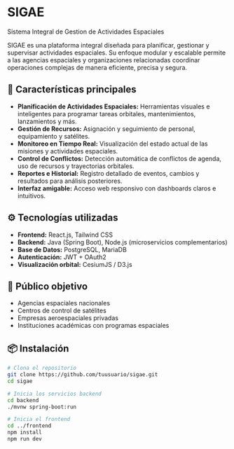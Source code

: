 # SIGAE
Sistema Integral de Gestion de Actividades Espaciales

SIGAE es una plataforma integral diseñada para planificar, gestionar y supervisar actividades espaciales. Su enfoque modular y escalable permite a las agencias espaciales y organizaciones relacionadas coordinar operaciones complejas de manera eficiente, precisa y segura.

## 🌌 Características principales

- **Planificación de Actividades Espaciales:** Herramientas visuales e inteligentes para programar tareas orbitales, mantenimientos, lanzamientos y más.
- **Gestión de Recursos:** Asignación y seguimiento de personal, equipamiento y satélites.
- **Monitoreo en Tiempo Real:** Visualización del estado actual de las misiones y actividades espaciales.
- **Control de Conflictos:** Detección automática de conflictos de agenda, uso de recursos y trayectorias orbitales.
- **Reportes e Historial:** Registro detallado de eventos, cambios y resultados para análisis posteriores.
- **Interfaz amigable:** Acceso web responsivo con dashboards claros e intuitivos.

## ⚙️ Tecnologías utilizadas

- **Frontend:** React.js, Tailwind CSS
- **Backend:** Java (Spring Boot), Node.js (microservicios complementarios)
- **Base de Datos:** PostgreSQL, MariaDB
- **Autenticación:** JWT + OAuth2
- **Visualización orbital:** CesiumJS / D3.js

## 🚀 Público objetivo

- Agencias espaciales nacionales
- Centros de control de satélites
- Empresas aeroespaciales privadas
- Instituciones académicas con programas espaciales

## 📦 Instalación

```bash
# Clona el repositorio
git clone https://github.com/tuusuario/sigae.git
cd sigae

# Inicia los servicios backend
cd backend
./mvnw spring-boot:run

# Inicia el frontend
cd ../frontend
npm install
npm run dev

